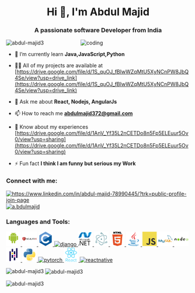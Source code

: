 <h1 align="center">Hi 👋, I'm Abdul Majid</h1>
<h3 align="center">A passionate software Developer from India</h3>

<img align="right" alt="coding" width="300" src="https://github.com/Abdul-Majid3/Abdul-Majid3/assets/127815553/dd59b946-7305-4f84-88b1-5a8ded656b66)](https://camo.githubusercontent.com/8bf6f6d78abc81fcf9c49f10649423e73ea44bc248e83aaae8759d401c829a84/68747470733a2f2f70687973696373677572756b756c2e66696c65732e776f726470726573732e636f6d2f323031392f30322f6368617261637465722d312e676966)">

<p align="left"> <img src="https://komarev.com/ghpvc/?username=abdul-majid3&label=Profile%20views&color=0e75b6&style=flat" alt="abdul-majid3" /> </p>

- 🌱 I’m currently learn **Java,JavaScript,Python**

- 👨‍💻 All of my projects are available at [https://drive.google.com/file/d/1S_quOJ_fBIwWZqMtU5XyNCnPW8JbQ4Se/view?usp=drive_link](https://drive.google.com/file/d/1S_quOJ_fBIwWZqMtU5XyNCnPW8JbQ4Se/view?usp=drive_link)

- 💬 Ask me about **React, Nodejs, AngularJs**

- 📫 How to reach me **abdulmajid372@gmail.com**

- 📄 Know about my experiences [https://drive.google.com/file/d/1AnV_Yf35L2nCETDo8n5Fp5ELEuur5Ov0/view?usp=sharing](https://drive.google.com/file/d/1AnV_Yf35L2nCETDo8n5Fp5ELEuur5Ov0/view?usp=sharing)

- ⚡ Fun fact **I think I am funny but serious my Work**

<h3 align="left">Connect with me:</h3>
<p align="left">
<a href="https://linkedin.com/in/https://www.linkedin.com/in/abdul-majid-78990445/?trk=public-profile-join-page" target="blank"><img align="center" src="https://raw.githubusercontent.com/rahuldkjain/github-profile-readme-generator/master/src/images/icons/Social/linked-in-alt.svg" alt="https://www.linkedin.com/in/abdul-majid-78990445/?trk=public-profile-join-page" height="30" width="40" /></a>
<a href="https://instagram.com/a.bdulmajid" target="blank"><img align="center" src="https://raw.githubusercontent.com/rahuldkjain/github-profile-readme-generator/master/src/images/icons/Social/instagram.svg" alt="a.bdulmajid" height="30" width="40" /></a>
</p>

<h3 align="left">Languages and Tools:</h3>
<p align="left"> <a href="https://developer.android.com" target="_blank" rel="noreferrer"> <img src="https://raw.githubusercontent.com/devicons/devicon/master/icons/android/android-original-wordmark.svg" alt="android" width="40" height="40"/> </a> <a href="https://angular.io" target="_blank" rel="noreferrer"> <img src="https://raw.githubusercontent.com/devicons/devicon/master/icons/angularjs/angularjs-original-wordmark.svg" alt="angularjs" width="40" height="40"/> </a> <a href="https://www.cprogramming.com/" target="_blank" rel="noreferrer"> <img src="https://raw.githubusercontent.com/devicons/devicon/master/icons/c/c-original.svg" alt="c" width="40" height="40"/> </a> <a href="https://www.djangoproject.com/" target="_blank" rel="noreferrer"> <img src="https://cdn.worldvectorlogo.com/logos/django.svg" alt="django" width="40" height="40"/> </a> <a href="https://dotnet.microsoft.com/" target="_blank" rel="noreferrer"> <img src="https://raw.githubusercontent.com/devicons/devicon/master/icons/dot-net/dot-net-original-wordmark.svg" alt="dotnet" width="40" height="40"/> </a> <a href="https://www.electronjs.org" target="_blank" rel="noreferrer"> <img src="https://raw.githubusercontent.com/devicons/devicon/master/icons/electron/electron-original.svg" alt="electron" width="40" height="40"/> </a> <a href="https://www.w3.org/html/" target="_blank" rel="noreferrer"> <img src="https://raw.githubusercontent.com/devicons/devicon/master/icons/html5/html5-original-wordmark.svg" alt="html5" width="40" height="40"/> </a> <a href="https://www.java.com" target="_blank" rel="noreferrer"> <img src="https://raw.githubusercontent.com/devicons/devicon/master/icons/java/java-original.svg" alt="java" width="40" height="40"/> </a> <a href="https://developer.mozilla.org/en-US/docs/Web/JavaScript" target="_blank" rel="noreferrer"> <img src="https://raw.githubusercontent.com/devicons/devicon/master/icons/javascript/javascript-original.svg" alt="javascript" width="40" height="40"/> </a> <a href="https://www.mysql.com/" target="_blank" rel="noreferrer"> <img src="https://raw.githubusercontent.com/devicons/devicon/master/icons/mysql/mysql-original-wordmark.svg" alt="mysql" width="40" height="40"/> </a> <a href="https://nodejs.org" target="_blank" rel="noreferrer"> <img src="https://raw.githubusercontent.com/devicons/devicon/master/icons/nodejs/nodejs-original-wordmark.svg" alt="nodejs" width="40" height="40"/> </a> <a href="https://pandas.pydata.org/" target="_blank" rel="noreferrer"> <img src="https://raw.githubusercontent.com/devicons/devicon/2ae2a900d2f041da66e950e4d48052658d850630/icons/pandas/pandas-original.svg" alt="pandas" width="40" height="40"/> </a> <a href="https://www.python.org" target="_blank" rel="noreferrer"> <img src="https://raw.githubusercontent.com/devicons/devicon/master/icons/python/python-original.svg" alt="python" width="40" height="40"/> </a> <a href="https://pytorch.org/" target="_blank" rel="noreferrer"> <img src="https://www.vectorlogo.zone/logos/pytorch/pytorch-icon.svg" alt="pytorch" width="40" height="40"/> </a> <a href="https://reactjs.org/" target="_blank" rel="noreferrer"> <img src="https://raw.githubusercontent.com/devicons/devicon/master/icons/react/react-original-wordmark.svg" alt="react" width="40" height="40"/> </a> <a href="https://reactnative.dev/" target="_blank" rel="noreferrer"> <img src="https://reactnative.dev/img/header_logo.svg" alt="reactnative" width="40" height="40"/> </a> </p>

<p><img align="left" src="https://github-readme-stats.vercel.app/api/top-langs?username=abdul-majid3&show_icons=true&locale=en&layout=compact" alt="abdul-majid3" /></p>

<p>&nbsp;<img align="center" src="https://github-readme-stats.vercel.app/api?username=abdul-majid3&show_icons=true&locale=en" alt="abdul-majid3" /></p>

<p><img align="center" src="https://github-readme-streak-stats.herokuapp.com/?user=abdul-majid3&" alt="abdul-majid3" /></p>
